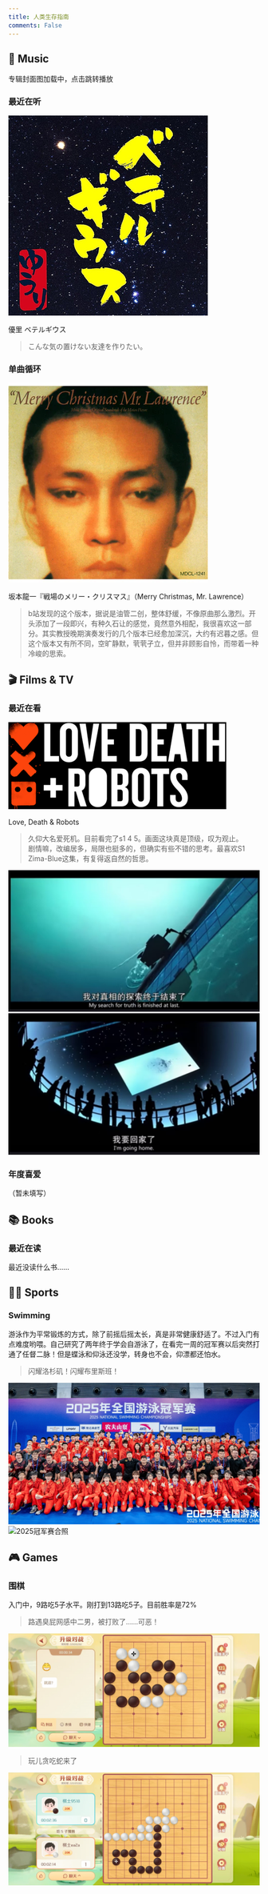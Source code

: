 ```yaml
---
title: 人类生存指南
comments: False
---
```


<link rel="stylesheet" href="/css/entertain.css">
<script src="/javascripts/entertain.js"></script>

<section class="ljs-section music">
  <h2>🎵 Music</h2>
  <p>专辑封面图加载中，点击跳转播放</p>

  <div class="ljs-card">
    <h3>最近在听</h3>
    <a href="https://music.163.com/song?id=1887893150" target="_blank">
      <img src="/pic/music1.png" alt="優里 ベテルギウス 封面">
    </a>
    <p class="ljs-song-title">優里 ベテルギウス</p>
    <blockquote>こんな気の置けない友達を作りたい。</blockquote>
  </div>

  <div class="ljs-card">
    <h3>单曲循环</h3>
    <a href="https://www.bilibili.com/video/BV1ZT421r78S" target="_blank">
      <img src="/pic/music2.png" alt="戦場のメリー・クリスマス 封面">
    </a>
    <p class="ljs-song-title">坂本龍一『戦場のメリー・クリスマス』（Merry Christmas, Mr. Lawrence）</p>
    <blockquote>
      b站发现的这个版本，据说是油管二创，整体舒缓，不像原曲那么激烈。开头添加了一段即兴，有种久石让的感觉，竟然意外相配，我很喜欢这一部分。其实教授晚期演奏发行的几个版本已经愈加深沉，大约有迟暮之感。但这个版本又有所不同，空旷静默，茕茕孑立，但并非顾影自怜，而带着一种冷峻的思索。 
    </blockquote>
  </div>
</section>

<section class="ljs-section film">
  <h2>🎬 Films & TV</h2>

  <div class="ljs-card interactive-card">
    <h3>最近在看</h3>
    <div class="ljs-movie-content">
      <img src="/pic/tv2.png" alt="Love, Death & Robots 封面">
      <div>
        <p class="ljs-song-title">Love, Death & Robots</p>
        <blockquote>
          久仰大名爱死机。目前看完了s1 4 5。画面这块真是顶级，叹为观止。<br> 剧情嘛，改编居多，局限也挺多的，但确实有些不错的思考。最喜欢S1 Zima-Blue这集，有复得返自然的哲思。  
        </blockquote>
      </div>
    </div>
    <div class="ljs-movie-thumbs">
      <img src="/pic/剧照1.jpg" alt="剧照1">
      <img src="/pic/剧照2.jpg" alt="剧照2">
    </div>
  </div>

  <div class="ljs-card">
    <h3>年度喜爱</h3>
    <p>（暂未填写）</p>
  </div>
</section>

<section class="ljs-section books">
  <h2>📚 Books</h2>
  <div class="ljs-card">
    <h3>最近在读</h3>
    <p>最近没读什么书……</p>
  </div>
</section>

<section class="ljs-section sports">
  <h2>🏊‍♀️ Sports</h2>
  <div class="ljs-card interactive-card" id="swimCard">
    <h3>Swimming</h3>
    <p>游泳作为平常锻炼的方式，除了前摇后摇太长，真是非常健康舒适了。不过入门有点难度哟喂。自己研究了两年终于学会自游泳了，在看完一周的冠军赛以后突然打通了任督二脉！但是蝶泳和仰泳还没学，转身也不会，仰漂都还怕水。</p>
    <blockquote>闪耀洛杉矶！闪耀布里斯班！</blockquote>
    <div class="ljs-swim-images">
      <img src="/pic/swim1.jpg" alt="2025冠军赛"><br>
      <img src="/pic/swim2.jpg" alt="2025冠军赛合照">
    </div>
  </div>
</section>

<section class="ljs-section games">
  <h2>🎮 Games</h2>
  <div class="ljs-card interactive-card" id="goCard">
    <h3>围棋</h3>
    <p >入门中，9路吃5子水平。刚打到13路吃5子。目前胜率是72%</p>
    <blockquote>路遇臭屁网感中二男，被打败了……可恶！</blockquote>
    <img src="/pic/game1.jpg" alt="围棋1">
    <blockquote>玩儿贪吃蛇来了</blockquote>
    <img src="/pic/game2.jpg" alt="围棋2">
  </div>
</section>
